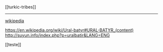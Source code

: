 [[turkic-tribes]]

---

[wikipedia](https://en.wikipedia.org/wiki/Bashkirs)

https://en.wikipedia.org/wiki/Ural-batyr#URAL-BATYR_(content)
http://suyun.info/index.php?p=uralbatir&LANG=ENG

[[teste]]